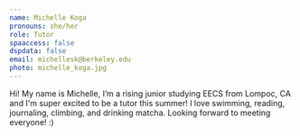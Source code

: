 ```yaml
---
name: Michelle Koga
pronouns: she/her
role: Tutor
spaaccess: false
dspdata: false
email: michellesk@berkeley.edu
photo: michelle_koga.jpg
---
```



Hi! My name is Michelle, I’m a rising junior studying EECS from Lompoc, CA and I'm super excited to be a tutor this summer! I love swimming, reading, journaling, climbing, and drinking matcha. Looking forward to meeting everyone! :)